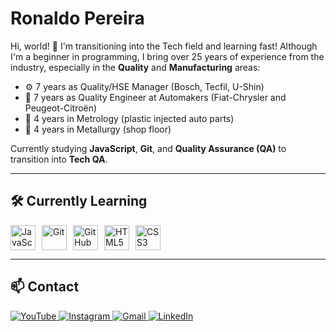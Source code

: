 # Ronaldo Pereira

Hi, world! 👋 I'm transitioning into the Tech field and learning fast! Although I'm a beginner in programming, I bring over 25 years of experience from the industry, especially in the **Quality** and **Manufacturing** areas:

- ⚙️ 7 years as Quality/HSE Manager (Bosch, Tecfil, U-Shin)
- 🚗 7 years as Quality Engineer at Automakers (Fiat-Chrysler and Peugeot-Citroën)
- 🧪 4 years in Metrology (plastic injected auto parts)
- 🔩 4 years in Metallurgy (shop floor)

Currently studying **JavaScript**, **Git**, and **Quality Assurance (QA)** to transition into **Tech QA**.

---

## 🛠️ Currently Learning

<div style="display: flex; gap: 10px; align-items: center;">
  <img src="https://cdn.jsdelivr.net/gh/devicons/devicon@latest/icons/javascript/javascript-original.svg" height="40" alt="JavaScript"/>
  <img src="https://cdn.jsdelivr.net/gh/devicons/devicon@latest/icons/git/git-original-wordmark.svg" height="40" alt="Git"/>
  <img src="https://cdn.jsdelivr.net/gh/devicons/devicon@latest/icons/github/github-original-wordmark.svg" height="40" alt="GitHub"/>
  <img src="https://cdn.jsdelivr.net/gh/devicons/devicon@latest/icons/html5/html5-original.svg" height="40" alt="HTML5"/>
  <img src="https://cdn.jsdelivr.net/gh/devicons/devicon@latest/icons/css3/css3-original.svg" height="40" alt="CSS3"/>
</div>

---

## 📫 Contact

<div>
  <a href="https://www.youtube.com/@PlayIndustrial" target="_blank">
    <img src="https://img.shields.io/badge/YouTube-FF0000?style=for-the-badge&logo=youtube&logoColor=white" alt="YouTube"/>
  </a>
  <a href="https://www.instagram.com/imoblima/" target="_blank">
    <img src="https://img.shields.io/badge/Instagram-%23E4405F?style=for-the-badge&logo=instagram&logoColor=white" alt="Instagram"/>
  </a>
  <a href="mailto:ronaldo.lp.oficial@gmail.com">
    <img src="https://img.shields.io/badge/Gmail-D14836?style=for-the-badge&logo=gmail&logoColor=white" alt="Gmail"/>
  </a>
  <a href="https://www.linkedin.com/in/qualidade-sqe-lean-eqf-fmea-vda-auditor-iso/" target="_blank">
    <img src="https://img.shields.io/badge/LinkedIn-%230077B5?style=for-the-badge&logo=linkedin&logoColor=white" alt="LinkedIn"/>
  </a>   
</div>
    

                    
